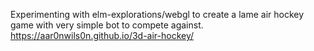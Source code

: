 Experimenting with elm-explorations/webgl to create a lame air hockey game with very simple bot to compete against.
https://aar0nwils0n.github.io/3d-air-hockey/